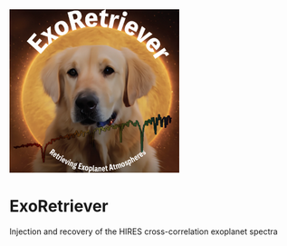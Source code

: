 <img src='docs/img/logo.png' width='300px'/>

# ExoRetriever
Injection and recovery of the HIRES cross-correlation exoplanet spectra

